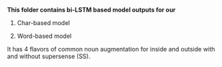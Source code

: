 **This folder contains bi-LSTM based model outputs for our** 

1. Char-based model

2. Word-based model

It has 4 flavors of common noun augmentation for inside and outside with and without supersense (SS).
